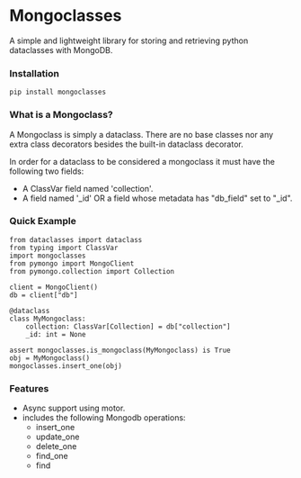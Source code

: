 # Mongoclasses

A simple and lightweight library for storing and retrieving python dataclasses with MongoDB.


### Installation
```
pip install mongoclasses
```


### What is a Mongoclass?
A Mongoclass is simply a dataclass. There are no base classes nor any extra class decorators besides
the built-in dataclass decorator.

In order for a dataclass to be considered a mongoclass it must have the following two fields:
- A ClassVar field named 'collection'.
- A field named '_id' OR a field whose metadata has "db_field" set to "_id".


### Quick Example
```
from dataclasses import dataclass
from typing import ClassVar
import mongoclasses
from pymongo import MongoClient
from pymongo.collection import Collection

client = MongoClient()
db = client["db"]

@dataclass
class MyMongoclass:
    collection: ClassVar[Collection] = db["collection"]
    _id: int = None

assert mongoclasses.is_mongoclass(MyMongoclass) is True
obj = MyMongoclass()
mongoclasses.insert_one(obj)
```

### Features
- Async support using motor.
- includes the following Mongodb operations:
    - insert_one
    - update_one
    - delete_one
    - find_one
    - find
